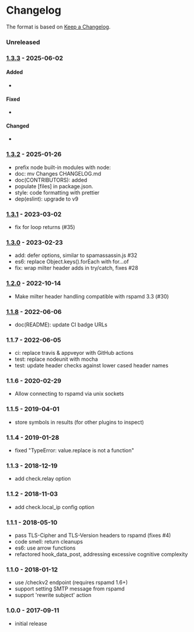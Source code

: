 # Changelog

The format is based on [Keep a Changelog](https://keepachangelog.com/).

### Unreleased

### [1.3.3] - 2025-06-02

#### Added

- 

#### Fixed

- 

#### Changed

- 


### [1.3.2] - 2025-01-26

- prefix node built-in modules with node:
- doc: mv Changes CHANGELOG.md
- doc(CONTRIBUTORS): added
- populate [files] in package.json.
- style: code formatting with prettier
- dep(eslint): upgrade to v9

### [1.3.1] - 2023-03-02

- fix for loop returns (#35)

### [1.3.0] - 2023-02-23

- add: defer options, similar to spamassassin.js #32
- es6: replace Object.keys().forEach with for...of
- fix: wrap milter header adds in try/catch, fixes #28

### [1.2.0] - 2022-10-14

- Make milter header handling compatible with rspamd 3.3 (#30)

### [1.1.8] - 2022-06-06

- doc(README): update CI badge URLs

### 1.1.7 - 2022-06-05

- ci: replace travis & appveyor with GitHub actions
- test: replace nodeunit with mocha
- test: update header checks against lower cased header names

### 1.1.6 - 2020-02-29

- Allow connecting to rspamd via unix sockets

### 1.1.5 - 2019-04-01

- store symbols in results (for other plugins to inspect)

### 1.1.4 - 2019-01-28

- fixed "TypeError: value.replace is not a function"

### 1.1.3 - 2018-12-19

- add check.relay option

### 1.1.2 - 2018-11-03

- add check.local_ip config option

### 1.1.1 - 2018-05-10

- pass TLS-Cipher and TLS-Version headers to rspamd (fixes #4)
- code smell: return cleanups
- es6: use arrow functions
- refactored hook_data_post, addressing excessive cognitive complexity

### 1.1.0 - 2018-01-12

- use /checkv2 endpoint (requires rspamd 1.6+)
- support setting SMTP message from rspamd
- support 'rewrite subject' action

### 1.0.0 - 2017-09-11

- initial release

[1.1.8]: https://github.com/haraka/haraka-plugin-rspamd/releases/tag/1.1.8
[1.1.9]: https://github.com/haraka/haraka-plugin-rspamd/releases/tag/1.1.9
[1.2.0]: https://github.com/haraka/haraka-plugin-rspamd/releases/tag/1.2.0
[1.3.0]: https://github.com/haraka/haraka-plugin-rspamd/releases/tag/1.3.0
[1.3.1]: https://github.com/haraka/haraka-plugin-rspamd/releases/tag/1.3.1
[1.3.2]: https://github.com/haraka/haraka-plugin-rspamd/releases/tag/v1.3.2
[1.1.6]: https://github.com/haraka/haraka-plugin-rspamd/releases/tag/v1.1.6
[1.3.3]: https://github.com/haraka/haraka-plugin-rspamd/releases/tag/v1.3.3
